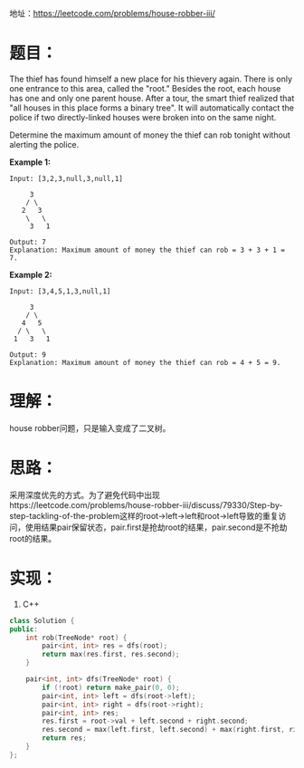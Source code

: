 地址：https://leetcode.com/problems/house-robber-iii/

# 题目：

The thief has found himself a new place for his thievery again. There is only one entrance to this area, called the "root." Besides the root, each house has one and only one parent house. After a tour, the smart thief realized that "all houses in this place forms a binary tree". It will automatically contact the police if two directly-linked houses were broken into on the same night.

Determine the maximum amount of money the thief can rob tonight without alerting the police.

**Example 1:**

```
Input: [3,2,3,null,3,null,1]

     3
    / \
   2   3
    \   \ 
     3   1

Output: 7 
Explanation: Maximum amount of money the thief can rob = 3 + 3 + 1 = 7.
```

**Example 2:**

```
Input: [3,4,5,1,3,null,1]

     3
    / \
   4   5
  / \   \ 
 1   3   1

Output: 9
Explanation: Maximum amount of money the thief can rob = 4 + 5 = 9.
```

# 理解：

house robber问题，只是输入变成了二叉树。

# 思路：

采用深度优先的方式。为了避免代码中出现https://leetcode.com/problems/house-robber-iii/discuss/79330/Step-by-step-tackling-of-the-problem这样的root->left->left和root->left导致的重复访问，使用结果pair保留状态，pair.first是抢劫root的结果，pair.second是不抢劫root的结果。

# 实现：

1. C++

```cpp
class Solution {
public:
	int rob(TreeNode* root) {
		pair<int, int> res = dfs(root);
		return max(res.first, res.second);
	}

	pair<int, int> dfs(TreeNode* root) {
		if (!root) return make_pair(0, 0);
		pair<int, int> left = dfs(root->left);
		pair<int, int> right = dfs(root->right);
		pair<int, int> res;
		res.first = root->val + left.second + right.second;
		res.second = max(left.first, left.second) + max(right.first, right.second);
		return res;
	}
};
```
